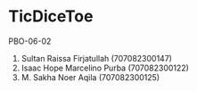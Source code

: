 # TicDiceToe

PBO-06-02
1. Sultan Raissa Firjatullah (707082300147)
2. Isaac Hope Marcelino Purba (707082300122)
3. M. Sakha Noer Aqila (707082300125)
